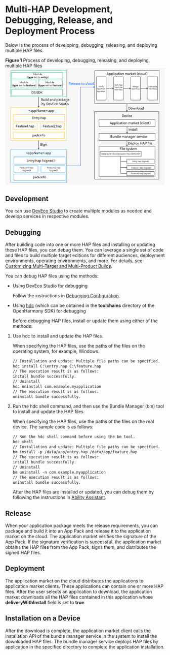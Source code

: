 # Multi-HAP Development, Debugging, Release, and Deployment Process

Below is the process of developing, debugging, releasing, and deploying multiple HAP files.

**Figure 1** Process of developing, debugging, releasing, and deploying multiple HAP files
![hap-release](figures/hap-release.png)

## Development
You can use [DevEco Studio](https://developer.harmonyos.com/en/develop/deveco-studio) to create multiple modules as needed and develop services in respective modules.

## Debugging
After building code into one or more HAP files and installing or updating these HAP files, you can debug them. You can leverage a single set of code and files to build multiple target editions for different audiences, deployment environments, operating environments, and more. For details, see [Customizing Multi-Target and Multi-Product Builds](https://developer.harmonyos.com/cn/docs/documentation/doc-guides-V3/customized-multi-targets-and-products-0000001430013853-V3?catalogVersion=V3).

You can debug HAP files using the methods:
* Using DevEco Studio for debugging

   Follow the instructions in [Debugging Configuration](https://developer.harmonyos.com/en/docs/documentation/doc-guides/ohos-debugging-and-running-0000001263040487#section10491183521520).

* Using [hdc](../../device-dev/subsystems/subsys-toolchain-hdc-guide.md) (which can be obtained in the **toolchains** directory of the OpenHarmony SDK) for debugging
   
   Before debugging HAP files, install or update them using either of the methods:

 1. Use hdc to install and update the HAP files.

    When specifying the HAP files, use the paths of the files on the operating system, for example, Windows.

    ```
    // Installation and update: Multiple file paths can be specified.
    hdc install C:\entry.hap C:\feature.hap
    // The execution result is as follows:
    install bundle successfully.
    // Uninstall
    hdc uninstall com.example.myapplication
    // The execution result is as follows:
    uninstall bundle successfully.
    ```
 
 2. Run the hdc shell command, and then use the Bundle Manager (bm) tool to install and update the HAP files.

    When specifying the HAP files, use the paths of the files on the real device. The sample code is as follows:
    
    ```
    // Run the hdc shell command before using the bm tool.
    hdc shell
    // Installation and update: Multiple file paths can be specified.
    bm install -p /data/app/entry.hap /data/app/feature.hap
    // The execution result is as follows:
    install bundle successfully.
    // Uninstall
    bm uninstall -n com.example.myapplication
    // The execution result is as follows:
    uninstall bundle successfully.
    ```
    After the HAP files are installed or updated, you can debug them by following the instructions in [Ability Assistant](../tools/aa-tool.md).

## Release
When your application package meets the release requirements, you can package and build it into an App Pack and release it to the application market on the cloud. The application market verifies the signature of the App Pack. If the signature verification is successful, the application market obtains the HAP files from the App Pack, signs them, and distributes the signed HAP files.

## Deployment
The application market on the cloud distributes the applications to application market clients. These applications can contain one or more HAP files. After the user selects an application to download, the application market downloads all the HAP files contained in this application whose **deliveryWithInstall** field is set to **true**.

## Installation on a Device
After the download is complete, the application market client calls the installation API of the bundle manager service in the system to install the downloaded HAP files. The bundle manager service deploys HAP files by application in the specified directory to complete the application installation.
